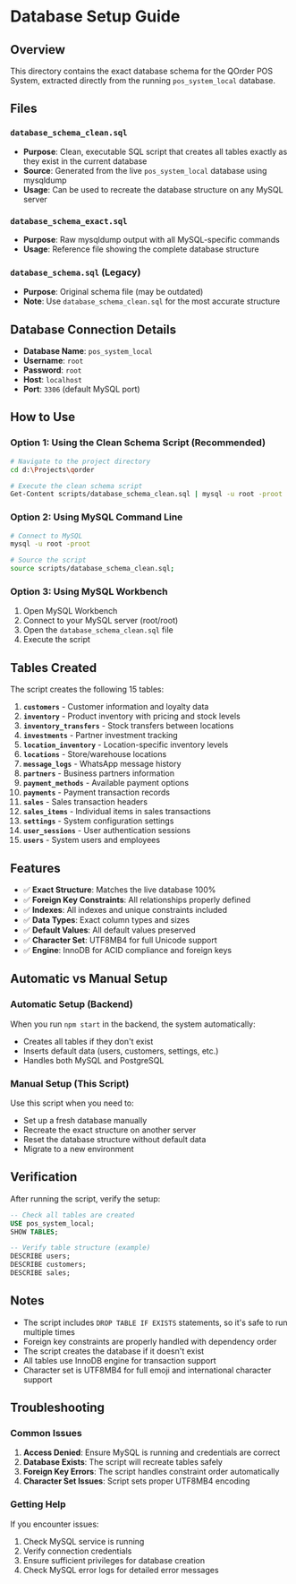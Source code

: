 # Database Setup Guide

## Overview
This directory contains the exact database schema for the QOrder POS System, extracted directly from the running `pos_system_local` database.

## Files

### `database_schema_clean.sql`
- **Purpose**: Clean, executable SQL script that creates all tables exactly as they exist in the current database
- **Source**: Generated from the live `pos_system_local` database using mysqldump
- **Usage**: Can be used to recreate the database structure on any MySQL server

### `database_schema_exact.sql`
- **Purpose**: Raw mysqldump output with all MySQL-specific commands
- **Usage**: Reference file showing the complete database structure

### `database_schema.sql` (Legacy)
- **Purpose**: Original schema file (may be outdated)
- **Note**: Use `database_schema_clean.sql` for the most accurate structure

## Database Connection Details
- **Database Name**: `pos_system_local`
- **Username**: `root`
- **Password**: `root`
- **Host**: `localhost`
- **Port**: `3306` (default MySQL port)

## How to Use

### Option 1: Using the Clean Schema Script (Recommended)
```bash
# Navigate to the project directory
cd d:\Projects\qorder

# Execute the clean schema script
Get-Content scripts/database_schema_clean.sql | mysql -u root -proot
```

### Option 2: Using MySQL Command Line
```bash
# Connect to MySQL
mysql -u root -proot

# Source the script
source scripts/database_schema_clean.sql;
```

### Option 3: Using MySQL Workbench
1. Open MySQL Workbench
2. Connect to your MySQL server (root/root)
3. Open the `database_schema_clean.sql` file
4. Execute the script

## Tables Created

The script creates the following 15 tables:

1. **`customers`** - Customer information and loyalty data
2. **`inventory`** - Product inventory with pricing and stock levels
3. **`inventory_transfers`** - Stock transfers between locations
4. **`investments`** - Partner investment tracking
5. **`location_inventory`** - Location-specific inventory levels
6. **`locations`** - Store/warehouse locations
7. **`message_logs`** - WhatsApp message history
8. **`partners`** - Business partners information
9. **`payment_methods`** - Available payment options
10. **`payments`** - Payment transaction records
11. **`sales`** - Sales transaction headers
12. **`sales_items`** - Individual items in sales transactions
13. **`settings`** - System configuration settings
14. **`user_sessions`** - User authentication sessions
15. **`users`** - System users and employees

## Features

- ✅ **Exact Structure**: Matches the live database 100%
- ✅ **Foreign Key Constraints**: All relationships properly defined
- ✅ **Indexes**: All indexes and unique constraints included
- ✅ **Data Types**: Exact column types and sizes
- ✅ **Default Values**: All default values preserved
- ✅ **Character Set**: UTF8MB4 for full Unicode support
- ✅ **Engine**: InnoDB for ACID compliance and foreign keys

## Automatic vs Manual Setup

### Automatic Setup (Backend)
When you run `npm start` in the backend, the system automatically:
- Creates all tables if they don't exist
- Inserts default data (users, customers, settings, etc.)
- Handles both MySQL and PostgreSQL

### Manual Setup (This Script)
Use this script when you need to:
- Set up a fresh database manually
- Recreate the exact structure on another server
- Reset the database structure without default data
- Migrate to a new environment

## Verification

After running the script, verify the setup:

```sql
-- Check all tables are created
USE pos_system_local;
SHOW TABLES;

-- Verify table structure (example)
DESCRIBE users;
DESCRIBE customers;
DESCRIBE sales;
```

## Notes

- The script includes `DROP TABLE IF EXISTS` statements, so it's safe to run multiple times
- Foreign key constraints are properly handled with dependency order
- The script creates the database if it doesn't exist
- All tables use InnoDB engine for transaction support
- Character set is UTF8MB4 for full emoji and international character support

## Troubleshooting

### Common Issues

1. **Access Denied**: Ensure MySQL is running and credentials are correct
2. **Database Exists**: The script will recreate tables safely
3. **Foreign Key Errors**: The script handles constraint order automatically
4. **Character Set Issues**: Script sets proper UTF8MB4 encoding

### Getting Help

If you encounter issues:
1. Check MySQL service is running
2. Verify connection credentials
3. Ensure sufficient privileges for database creation
4. Check MySQL error logs for detailed error messages